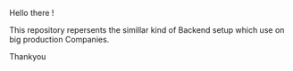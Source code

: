 Hello there !

This repository repersents the simillar kind of Backend setup which use on big production Companies.

Thankyou
